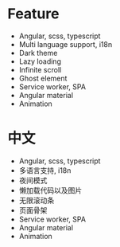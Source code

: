 # Feature
- Angular, scss, typescript
- Multi language support, i18n
- Dark theme
- Lazy loading
- Infinite scroll
- Ghost element
- Service worker, SPA
- Angular material
- Animation
# 中文
- Angular, scss, typescript
- 多语言支持, i18n
- 夜间模式
- 懒加载代码以及图片
- 无限滚动条
- 页面骨架
- Service worker, SPA
- Angular material
- Animation